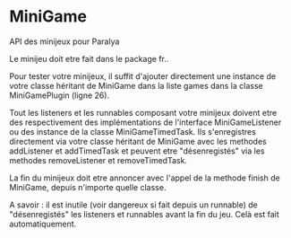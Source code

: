 # MiniGame
API des minijeux pour Paralya

Le minijeu doit etre fait dans le package fr.<votre psoedo>.<nom du minijeu>
  
Pour tester votre minijeux, il suffit d'ajouter directement une instance de votre classe héritant de MiniGame dans la liste games dans la classe MiniGamePlugin (ligne 26).

Tout les listeners et les runnables composant votre minijeux doivent etre des respectivement des implémentations de l'interface MiniGameListener ou des instance de la classe MiniGameTimedTask. Ils s'enregistres directement via votre classe héritant de MiniGame avec les methodes addListener et addTimedTask et peuvent etre "désenregistés" via les methodes removeListener et removeTimedTask.

La fin du minijeux doit etre annoncer avec l'appel de la methode finish de MiniGame, depuis n'importe quelle classe.

A savoir : il est inutile (voir dangereux si fait depuis un runnable) de "désenregistés" les listeners et runnables avant la fin du jeu. Celà est fait automatiquement.
